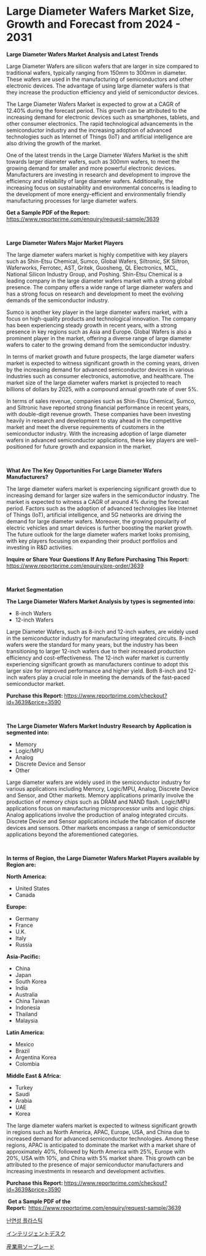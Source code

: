 <p><h1>Large Diameter Wafers Market Size, Growth and Forecast from 2024 - 2031</h1></p><p><strong>Large Diameter Wafers Market Analysis and Latest Trends</strong></p>
<p><p>Large Diameter Wafers are silicon wafers that are larger in size compared to traditional wafers, typically ranging from 150mm to 300mm in diameter. These wafers are used in the manufacturing of semiconductors and other electronic devices. The advantage of using large diameter wafers is that they increase the production efficiency and yield of semiconductor devices.</p><p>The Large Diameter Wafers Market is expected to grow at a CAGR of 12.40% during the forecast period. This growth can be attributed to the increasing demand for electronic devices such as smartphones, tablets, and other consumer electronics. The rapid technological advancements in the semiconductor industry and the increasing adoption of advanced technologies such as Internet of Things (IoT) and artificial intelligence are also driving the growth of the market.</p><p>One of the latest trends in the Large Diameter Wafers Market is the shift towards larger diameter wafers, such as 300mm wafers, to meet the growing demand for smaller and more powerful electronic devices. Manufacturers are investing in research and development to improve the efficiency and reliability of large diameter wafers. Additionally, the increasing focus on sustainability and environmental concerns is leading to the development of more energy-efficient and environmentally friendly manufacturing processes for large diameter wafers.</p></p>
<p><strong>Get a Sample PDF of the Report:&nbsp;</strong> <a href="https://www.reportprime.com/enquiry/request-sample/3639">https://www.reportprime.com/enquiry/request-sample/3639</a></p>
<p>&nbsp;</p>
<p><strong>Large Diameter Wafers Major Market Players</strong></p>
<p><p>The large diameter wafers market is highly competitive with key players such as Shin-Etsu Chemical, Sumco, Global Wafers, Siltronic, SK Siltron, Waferworks, Ferrotec, AST, Gritek, Guosheng, QL Electronics, MCL, National Silicon Industry Group, and Poshing. Shin-Etsu Chemical is a leading company in the large diameter wafers market with a strong global presence. The company offers a wide range of large diameter wafers and has a strong focus on research and development to meet the evolving demands of the semiconductor industry. </p><p>Sumco is another key player in the large diameter wafers market, with a focus on high-quality products and technological innovation. The company has been experiencing steady growth in recent years, with a strong presence in key regions such as Asia and Europe. Global Wafers is also a prominent player in the market, offering a diverse range of large diameter wafers to cater to the growing demand from the semiconductor industry.</p><p>In terms of market growth and future prospects, the large diameter wafers market is expected to witness significant growth in the coming years, driven by the increasing demand for advanced semiconductor devices in various industries such as consumer electronics, automotive, and healthcare. The market size of the large diameter wafers market is projected to reach billions of dollars by 2025, with a compound annual growth rate of over 5%.</p><p>In terms of sales revenue, companies such as Shin-Etsu Chemical, Sumco, and Siltronic have reported strong financial performance in recent years, with double-digit revenue growth. These companies have been investing heavily in research and development to stay ahead in the competitive market and meet the diverse requirements of customers in the semiconductor industry. With the increasing adoption of large diameter wafers in advanced semiconductor applications, these key players are well-positioned for future growth and expansion in the market.</p></p>
<p>&nbsp;</p>
<p><strong>What Are The Key Opportunities For Large Diameter Wafers Manufacturers?</strong></p>
<p><p>The large diameter wafers market is experiencing significant growth due to increasing demand for larger size wafers in the semiconductor industry. The market is expected to witness a CAGR of around 4% during the forecast period. Factors such as the adoption of advanced technologies like Internet of Things (IoT), artificial intelligence, and 5G networks are driving the demand for large diameter wafers. Moreover, the growing popularity of electric vehicles and smart devices is further boosting the market growth. The future outlook for the large diameter wafers market looks promising, with key players focusing on expanding their product portfolios and investing in R&D activities.</p></p>
<p><strong>Inquire or Share Your Questions If Any Before Purchasing This Report:</strong> <a href="https://www.reportprime.com/enquiry/pre-order/3639">https://www.reportprime.com/enquiry/pre-order/3639</a></p>
<p>&nbsp;</p>
<p><strong>Market Segmentation</strong></p>
<p><strong>The Large Diameter Wafers Market Analysis by types is segmented into:</strong></p>
<p><ul><li>8-inch Wafers</li><li>12-inch Wafers</li></ul></p>
<p><p>Large Diameter Wafers, such as 8-inch and 12-inch wafers, are widely used in the semiconductor industry for manufacturing integrated circuits. 8-inch wafers were the standard for many years, but the industry has been transitioning to larger 12-inch wafers due to their increased production efficiency and cost-effectiveness. The 12-inch wafer market is currently experiencing significant growth as manufacturers continue to adopt this larger size for improved performance and higher yield. Both 8-inch and 12-inch wafers play a crucial role in meeting the demands of the fast-paced semiconductor market.</p></p>
<p><strong>Purchase this Report:&nbsp;</strong><a href="https://www.reportprime.com/checkout?id=3639&price=3590">https://www.reportprime.com/checkout?id=3639&price=3590</a></p>
<p>&nbsp;</p>
<p><strong>The Large Diameter Wafers Market Industry Research by Application is segmented into:</strong></p>
<p><ul><li>Memory</li><li>Logic/MPU</li><li>Analog</li><li>Discrete Device and Sensor</li><li>Other</li></ul></p>
<p><p>Large diameter wafers are widely used in the semiconductor industry for various applications including Memory, Logic/MPU, Analog, Discrete Device and Sensor, and Other markets. Memory applications primarily involve the production of memory chips such as DRAM and NAND flash. Logic/MPU applications focus on manufacturing microprocessor units and logic chips. Analog applications involve the production of analog integrated circuits. Discrete Device and Sensor applications include the fabrication of discrete devices and sensors. Other markets encompass a range of semiconductor applications beyond the aforementioned categories.</p></p>
<p>&nbsp;</p>
<p><strong>In terms of Region, the Large Diameter Wafers Market Players available by Region are:</strong></p>
<p>
    <p> <strong> North America: </strong>
        <ul>
            <li>United States</li>
            <li>Canada</li>
        </ul>
        </p> 
    <p> <strong> Europe: </strong>
        <ul>
            <li>Germany</li>
            <li>France</li>
            <li>U.K.</li>
            <li>Italy</li>
            <li>Russia</li>
        </ul>
        </p> 
    <p> <strong> Asia-Pacific: </strong>
        <ul>
            <li>China</li>
            <li>Japan</li>
            <li>South Korea</li>
            <li>India</li>
            <li>Australia</li>
            <li>China Taiwan</li>
            <li>Indonesia</li>
            <li>Thailand</li>
            <li>Malaysia</li>
        </ul>
        </p> 
    <p> <strong> Latin America: </strong>
        <ul>
            <li>Mexico</li>
            <li>Brazil</li>
            <li>Argentina Korea</li>
            <li>Colombia</li>
        </ul>
        </p> 
    <p> <strong> Middle East & Africa: </strong>
        <ul>
            <li>Turkey</li>
            <li>Saudi</li>
            <li>Arabia</li>
            <li>UAE</li>
            <li>Korea</li>
        </ul>
    </p>
    </p>
<p><p>The large diameter wafers market is expected to witness significant growth in regions such as North America, APAC, Europe, USA, and China due to increased demand for advanced semiconductor technologies. Among these regions, APAC is anticipated to dominate the market with a market share of approximately 40%, followed by North America with 25%, Europe with 20%, USA with 10%, and China with 5% market share. This growth can be attributed to the presence of major semiconductor manufacturers and increasing investments in research and development activities.</p></p>
<p><strong>Purchase this Report: </strong><a href="https://www.reportprime.com/checkout?id=3639&price=3590">https://www.reportprime.com/checkout?id=3639&price=3590</a></p>
<p>&nbsp;<strong>Get a Sample PDF of the Report:&nbsp;&nbsp;</strong><a href="https://www.reportprime.com/enquiry/request-sample/3639">https://www.reportprime.com/enquiry/request-sample/3639</a></p>
<p><strong></strong></p>
<p><p><a href="https://github.com/RichardLueilwitz787/Market-Research-Report-List-1/blob/main/344601513701.md">난연성 플라스틱</a></p><p><a href="https://github.com/JacksonWiza1924/Market-Research-Report-List-1/blob/main/393645314549.md">インテリジェントデスク</a></p><p><a href="https://github.com/Calvi3ynJerde867/Market-Research-Report-List-1/blob/main/339470314548.md">産業用ソーブレード</a></p></p>